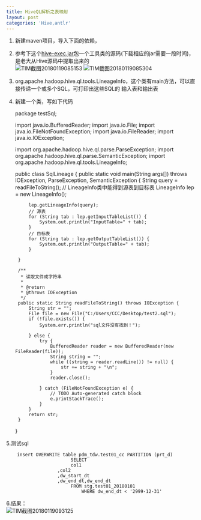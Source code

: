 ```yaml
---
title: HiveQL解析之表映射
layout: post
categories: 'Hive,antlr'
---
```

1. 新建maven项目，导入下面的依赖，
2. 参考下这个[hive-exec.jar](http://mvnrepository.com/artifact/org.apache.hive/hive-exec)包一个工具类的源码(下载相应的jar需要一段时间)，是老大从Hive源码中提取出来的  
![TIM截图20180119085153](http://p1vuoao0b.bkt.clouddn.com/JekyllWriter/TIM截图20180119085153.png)
![TIM截图20180119085304](http://p1vuoao0b.bkt.clouddn.com/JekyllWriter/TIM截图20180119085304.png)  
3. org.apache.hadoop.hive.ql.tools.LineageInfo，这个类有main方法，可以直接传递一个或多个SQL，可打印出这些SQL的 输入表和输出表
4. 新建一个类，写如下代码 
	

    package testSql;

	import java.io.BufferedReader;
	import java.io.File;
	import java.io.FileNotFoundException;
	import java.io.FileReader;
	import java.io.IOException;

	import org.apache.hadoop.hive.ql.parse.ParseException;
	import org.apache.hadoop.hive.ql.parse.SemanticException;
	import org.apache.hadoop.hive.ql.tools.LineageInfo;


	public class SqlLineage {
		public static void main(String args[]) throws IOException, ParseException, SemanticException {
			String query = readFileToString();
			// LineageInfo类中能得到源表到目标表
			LineageInfo lep = new LineageInfo();

			lep.getLineageInfo(query);
			// 源表
			for (String tab : lep.getInputTableList()) {
				System.out.println("InputTable=" + tab);
			}
			// 目标表
			for (String tab : lep.getOutputTableList()) {
				System.out.println("OutputTable=" + tab);
			}

		}

		/**
		 * 读取文件成字符串
		 * 
		 * @return
		 * @throws IOException
		 */
		public static String readFileToString() throws IOException {
			String str = "";
			File file = new File("C:/Users/CCC/Desktop/test2.sql");
			if (!file.exists()) {
				System.err.println("sql文件没有找到！");

			} else {
				try {
					BufferedReader reader = new BufferedReader(new FileReader(file));
					String string = "";
					while ((string = reader.readLine()) != null) {
						str += string + "\n";
					}
					reader.close();

				} catch (FileNotFoundException e) {
					// TODO Auto-generated catch block
					e.printStackTrace();
				}
			}
			return str;
		}
	}  

5.测试sql
    
    	insert OVERWRITE table pdm_tdw.test01_cc PARTITION (prt_d)    
	                   		SELECT 
	                   		col1
	                   ,col2
	                   ,dw_start_dt
	                   ,dw_end_dt,dw_end_dt
	                   		FROM stg.test01_20180101
	                   			WHERE dw_end_dt < '2999-12-31'
	                   			
6.结果：  
![TIM截图20180119093125](http://p1vuoao0b.bkt.clouddn.com/JekyllWriter/TIM截图20180119093125.png)